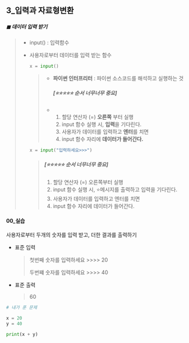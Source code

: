 ## 3_입력과 자료형변환



##### ◼ 데이터 입력 받기 

> * input() : 입력함수 
>
> * 사용자로부터 데이터를 입력 받는 함수 
>
>   ```python
>   x = input()
>   ```
>
>   > * **파이썬 인터프리터** : 파이썬 소스코드를 해석하고 실행하는 것 
>   >
>   >   ##### [⭐⭐⭐⭐⭐ 순서 너무너무 중요]
>   >
>   > * 1) 할당 연산자 (=) **오른쪽** 부터 실행 
>   >   2) input 함수 실행 시, **입력**을 기다린다. 
>   >   3) 사용자가 데이터를 입력하고 **엔터**를 치면 
>   >   4) input 함수 자리에 **데이터가 들어간다.** 
>
>   ```python
>   x = input("입력하세요>>>")
>   ```
>
>   > ##### 	  [⭐⭐⭐⭐⭐ 순서 너무너무 중요]
>   >
>   > 1. 할당 연산자 (=) 오른쪽부터 실행 
>   > 2. input 함수 실행 시, ⭐메시지를 출력하고 입력을 기다린다. 
>   > 3. 사용자가 데이터를 입력하고 엔터를 치면 
>   > 4. input 함수 자리에 데이터가 들어간다. 





#### 00_실습

사용자로부터 두개의 숫자를 입력 받고, 더한 결과를 출력하기 

* 표준 입력

  > 첫번째 숫자를 입력하세요 >>>> 20 
  >
  > 두번쨰 숫자를 입력하세요 >>>> 40

* 표준 출력 

  > 60 



```python
# 내가 푼 문제

x = 20
y = 40 

print(x + y)
```

